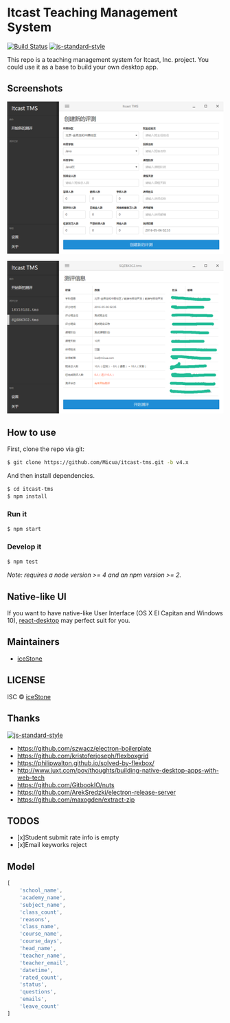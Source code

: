 # Itcast Teaching Management System

[![Build Status](https://travis-ci.org/Micua/itcast-tms.svg?branch=v4.x)](https://travis-ci.org/Micua/itcast-tms)
[![js-standard-style](https://img.shields.io/badge/code%20style-standard-brightgreen.svg)](http://standardjs.com/)

This repo is a teaching management system for Itcast, Inc. project. You could use it as a base to build your own desktop app.

## Screenshots

![创建新的测评记录](./assets/screenshot1.png)

![监视操作](./assets/screenshot2.png)

## How to use

First, clone the repo via git:

```bash
$ git clone https://github.com/Micua/itcast-tms.git -b v4.x
```

And then install dependencies.

```bash
$ cd itcast-tms
$ npm install
```

### Run it

```bash
$ npm start
```

### Develop it

```bash
$ npm test
```

*Note: requires a node version >= 4 and an npm version >= 2.*


## Native-like UI

If you want to have native-like User Interface (OS X El Capitan and Windows 10), [react-desktop](https://github.com/gabrielbull/react-desktop) may perfect suit for you.


## Maintainers

- [iceStone](https://github.com/Micua)


## LICENSE

ISC © [iceStone](https://github.com/Micua)


## Thanks

[![js-standard-style](https://cdn.rawgit.com/feross/standard/master/badge.svg)](https://github.com/feross/standard)

- https://github.com/szwacz/electron-boilerplate
- https://github.com/kristoferjoseph/flexboxgrid
- https://philipwalton.github.io/solved-by-flexbox/
- http://www.juxt.com/pov/thoughts/building-native-desktop-apps-with-web-tech
- https://github.com/GitbookIO/nuts
- https://github.com/ArekSredzki/electron-release-server
- https://github.com/maxogden/extract-zip


## TODOS

- [x]Student submit rate info is empty
- [x]Email keyworks reject


## Model

```js
[
	'school_name',
	'academy_name',
	'subject_name',
	'class_count',
	'reasons',
	'class_name',
	'course_name',
	'course_days',
	'head_name',
	'teacher_name',
	'teacher_email',
	'datetime',
	'rated_count',
	'status',
	'questions',
	'emails',
	'leave_count'
]
```
